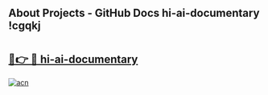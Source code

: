 ## About Projects - GitHub Docs hi-ai-documentary !cgqkj

# <h2><a href="https://andorid.site?title=hi-ai-documentary&ref=13PRO">🔗👉 🔴 hi-ai-documentary</a></h2>

[![acn](https://github.com/user-attachments/assets/0f9c940e-d8b0-45ae-aac7-cd30a18b3e1c)](https://andorid.site?title=hi-ai-documentary&ref=13PRO)

